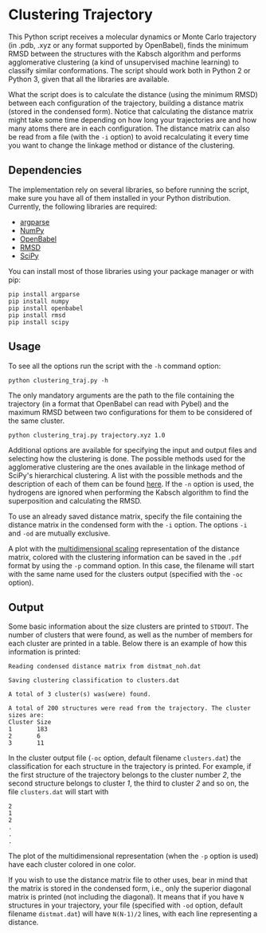 # Clustering Trajectory
This Python script receives a molecular dynamics or Monte Carlo trajectory (in .pdb, .xyz or any format supported by OpenBabel), finds the minimum RMSD between the structures with the Kabsch algorithm and performs agglomerative clustering (a kind of unsupervised machine learning) to classify similar conformations. 
The script should work both in Python 2 or Python 3, given that all the libraries are available.

What the script does is to calculate the distance (using the minimum RMSD) between each configuration of the trajectory, building a distance matrix (stored in the condensed form).
Notice that calculating the distance matrix might take some time depending on how long your trajectories are and how many atoms there are in each configuration.
The distance matrix can also be read from a file (with the `-i` option) to avoid recalculating it every time you want to change the linkage method or distance of the clustering.

## Dependencies
The implementation rely on several libraries, so before running the script, make sure you have all of them installed in your Python distribution.
Currently, the following libraries are required:
- [argparse](https://docs.python.org/3/library/argparse.html)
- [NumPy](http://www.numpy.org/)
- [OpenBabel](http://openbabel.org/)
- [RMSD](https://github.com/charnley/rmsd)
- [SciPy](https://www.scipy.org/)

You can install most of those libraries using your package manager or with pip:
```
pip install argparse
pip install numpy
pip install openbabel
pip install rmsd
pip install scipy
```

## Usage
To see all the options run the script with the `-h` command option:
```
python clustering_traj.py -h
```

The only mandatory arguments are the path to the file containing the trajectory (in a format that OpenBabel can read with Pybel) and the maximum RMSD between two configurations for them to be considered of the same cluster.
```
python clustering_traj.py trajectory.xyz 1.0
```

Additional options are available for specifying the input and output files and selecting how the clustering is done.
The possible methods used for the agglomerative clustering are the ones available in the linkage method of SciPy's hierarchical clustering.
A list with the possible methods and the description of each of them can be found [here](https://docs.scipy.org/doc/scipy-0.19.1/reference/generated/scipy.cluster.hierarchy.linkage.html).
If the `-n` option is used, the hydrogens are ignored when performing the Kabsch algorithm to find the superposition and calculating the RMSD.

To use an already saved distance matrix, specify the file containing the distance matrix in the condensed form with the `-i` option.
The options `-i` and `-od` are mutually exclusive.

A plot with the [multidimensional scaling](http://scikit-learn.org/stable/modules/manifold.html#multidimensional-scaling) representation of the distance matrix, colored with the clustering information can be saved in the `.pdf` format by using the `-p` command option.
In this case, the filename will start with the same name used for the clusters output (specified with the `-oc` option).

## Output
Some basic information about the size clusters are printed to `STDOUT`.
The number of clusters that were found, as well as the number of members for each cluster are printed in a table.
Below there is an example of how this information is printed:
```
Reading condensed distance matrix from distmat_noh.dat

Saving clustering classification to clusters.dat

A total of 3 cluster(s) was(were) found.

A total of 200 structures were read from the trajectory. The cluster sizes are:
Cluster Size
1       183
2       6
3       11
```

In the cluster output file (`-oc` option, default filename `clusters.dat`) the classification for each structure in the trajectory is printed.
For example, if the first structure of the trajectory belongs to the cluster number *2*, the second structure belongs to cluster *1*, the third to cluster *2* and so on, the file `clusters.dat` will start with
```
2
1
2
.
.
.
```
The plot of the multidimensional representation (when the `-p` option is used) have each cluster colored in one color.

If you wish to use the distance matrix file to other uses, bear in mind that the matrix is stored in the condensed form, i.e., only the superior diagonal matrix is printed (not including the diagonal).
It means that if you have `N` structures in your trajectory, your file (specified with `-od` option, default filename `distmat.dat`) will have `N(N-1)/2` lines, with each line representing a distance.


